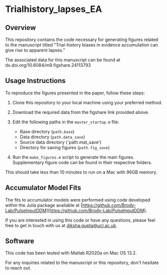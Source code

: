 # Trialhistory_lapses_EA 

## Overview
This repository contains the code necessary for generating figures related to the manuscript titled "Trial-history biases in evidence accumulation can give rise to apparent lapses."

The associated data for this manuscript can be found at dx.doi.org/10.6084/m9.figshare.24113793

## Usage Instructions

To reproduce the figures presented in the paper, follow these steps:

1. Clone this repository to your local machine using your preferred method.

2. Download the required data from the figshare link provided above.

3. Edit the following paths in the `master_startup.m` file:
   - Base directory (`path.base`)
   - Data directory (`path.data_save`)
   - Source data directory (`path.mat_save')
   - Directory for saving figures (`path.fig_save`)

4. Run the `make_figures.m` script to generate the main figures. Supplementary figure code can be found in their respective folders.

This should take less than 10 minutes to run on a Mac with 96GB memory.

## Accumulator Model Fits

The fits to accumulator models were performed using code developed within the Julia package available at [https://github.com/Brody-Lab/PulseInputDDM](https://github.com/Brody-Lab/PulseInputDDM).

If you are interested in using this code or have any questions, please feel free to get in touch with us at diksha.gupta@ucl.ac.uk.

## Software 
This code has been tested with Matlab R2020a on Mac OS 13.2. 

For any inquiries related to the manuscript or this repository, don't hesitate to reach out. 

